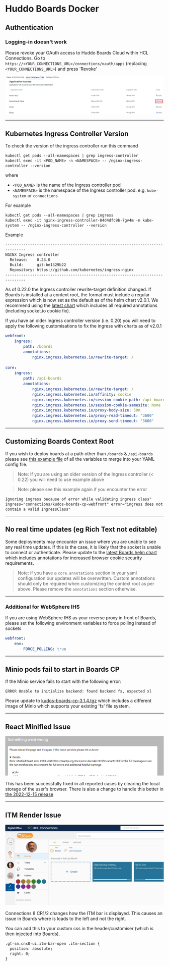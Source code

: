 # Huddo Boards Docker

## Authentication

### Logging-in doesn't work

Please revoke your OAuth access to Huddo Boards Cloud within HCL Connections.
Go to `https://<YOUR_CONNECTIONS_URL>/connections/oauth/apps` (replacing `<YOUR_CONNECTIONS_URL>`) and press 'Revoke'

![Application Access](application-access.png)

---

## Kubernetes Ingress Controller Version

To check the version of the ingress controller run this command

    kubectl get pods --all-namespaces | grep ingress-controller
    kubectl exec -it <POD_NAME> -n <NAMESPACE> -- /nginx-ingress-controller --version

where

-   `<POD_NAME>` is the name of the Ingress controller pod
-   `<NAMESPACE>` is the namespace of the Ingress controller pod. e.g. `kube-system` or `connections`

For example

    kubectl get pods --all-namespaces | grep ingress
    kubectl exec -it nginx-ingress-controller-84d4dfc9b-7gv4m -n kube-system -- /nginx-ingress-controller --version

Example

    -------------------------------------------------------------------------------
    NGINX Ingress controller
      Release:    0.23.0
      Build:      git-be1329b22
      Repository: https://github.com/kubernetes/ingress-nginx
    -------------------------------------------------------------------------------

As of 0.22.0 the Ingress controller rewrite-target definition changed. If Boards is installed at a context root, the format must include a regular expression which is now set as the default as of the helm chart v2.0.1. We recommend using the [latest chart](../helm-charts.md) which includes all required annotations (including socket.io cookie fix).

If you have an older Ingress controller version (i.e. 0.20) you will need to apply the following customisations to fix the ingress with charts as of v2.0.1

```yaml
webfront:
    ingress:
        path: /boards
        annotations:
            nginx.ingress.kubernetes.io/rewrite-target: /

core:
    ingress:
        path: /api-boards
        annotations:
            nginx.ingress.kubernetes.io/rewrite-target: /
            nginx.ingress.kubernetes.io/affinity: cookie
            nginx.ingress.kubernetes.io/session-cookie-path: /api-boards; Secure
            nginx.ingress.kubernetes.io/session-cookie-samesite: None
            nginx.ingress.kubernetes.io/proxy-body-size: 50m
            nginx.ingress.kubernetes.io/proxy-read-timeout: "3600"
            nginx.ingress.kubernetes.io/proxy-send-timeout: "3600"
```

---

## Customizing Boards Context Root

If you wish to deploy boards at a path other than `/boards` & `/api-boards` please see [this example file](../../assets/config/kubernetes/custom-context-root.yaml) of all the variables to merge into your YAML config file.

> Note: If you are using an older version of the Ingress controller (< 0.22) you will need to use example above

> Note: please see this example again if you encounter the error

    Ignoring ingress because of error while validating ingress class" ingress="connections/kudos-boards-cp-webfront" error="ingress does not contain a valid IngressClass"

---

## No real time updates (eg Rich Text not editable)

Some deployments may encounter an issue where you are unable to see any real time updates. If this is the case, it is likely that the socket is unable to connect or authenticate. Please update to the [latest Boards helm chart](../helm-charts.md) which includes annotations for increased browser cookie security requirements.

> Note: if you have a `core.annotations` section in your yaml configuration our updates will be overwritten. Custom annotations should only be required when customizing the context root as per above. Please remove the `annotations` section otherwise.

---

### Additional for WebSphere IHS

If you are using WebSphere IHS as your reverse proxy in front of Boards, please set the following environment variables to force polling instead of sockets

```yaml
webfront:
    env:
        FORCE_POLLING: true
```

---

## Minio pods fail to start in Boards CP

If the Minio service fails to start with the following error:

    ERROR Unable to initialize backend: found backend fs, expected xl

Please update to [kudos-boards-cp-3.1.4.tgz](../../assets/config/kubernetes/kudos-boards-cp-3.1.4.tgz) which includes a different image of Minio which supports your existing 'fs' file system.

---

## React Minified Issue

![ReactMinifiedError](react-minified-issue.png)

This has been successfully fixed in all reported cases by clearing the local storage of the user's browser. There is also a change to handle this better in [the 2022-12-15 release](../releases-archive.md#2022-12-15)

---

## ITM Render Issue

![ITMRenderIssue](ITM-Issue.jpeg)

Connections 8 CR1/2 changes how the ITM bar is displayed. This causes an issue in Boards where is loads to the left and not the right.

You can add this to your custom css in the header/customiser (which is then injected into Boards).

    .gt-sm.cnx8-ui.itm-bar-open .itm-section {
      position: absolute;
      right: 0;
    }
